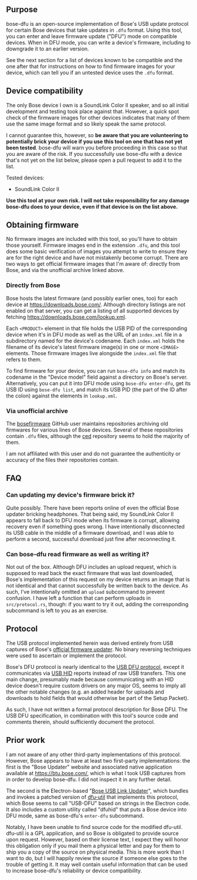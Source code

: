 Purpose
-------
bose-dfu is an open-source implementation of Bose's USB update protocol for
certain Bose devices that take updates in `.dfu` format. Using this tool, you
can enter and leave firmware update ("DFU") mode on compatible devices. When in
DFU mode, you can write a device's firmware, including to downgrade it to an
earlier version.

See the next section for a list of devices known to be compatible and the one
after that for instructions on how to find firmware images for your device,
which can tell you if an untested device uses the `.dfu` format.

Device compatibility
--------------------
The only Bose device I own is a SoundLink Color II speaker, and so all initial
development and testing took place against that. However, a quick spot check of
the firmware images for other devices indicates that many of them use the same
image format and so likely speak the same protocol.

I cannot guarantee this, however, so **be aware that you are volunteering to
potentially brick your device if you use this tool on one that has not yet been
tested**. bose-dfu will warn you before proceeding in this case so that you are
aware of the risk. If you successfully use bose-dfu with a device that's not
yet on the list below, please open a pull request to add it to the list.

Tested devices:
 - SoundLink Color II

**Use this tool at your own risk. I will not take responsibility for any damage
bose-dfu does to your device, even if that device is on the list above.**

Obtaining firmware
------------------
No firmware images are included with this tool, so you'll have to obtain those
yourself. Firmware images end in the extension `.dfu`, and this tool does some
basic verification of images you attempt to write to ensure they are for the
right device and have not mistakenly become corrupt. There are two ways to get
official firmware images that I'm aware of: directly from Bose, and via the
unofficial archive linked above.

### Directly from Bose
Bose hosts the latest firmware (and possibly earlier ones, too) for each device
at https://downloads.bose.com/.  Although directory listings are not enabled on
that server, you can get a listing of all supported devices by fetching
https://downloads.bose.com/lookup.xml.

Each `<PRODUCT>` element in that file holds the USB PID of the corresponding
device when it's in DFU mode as well as the URL of an `index.xml` file in a
subdirectory named for the device's codename. Each `index.xml` holds the
filename of its device's latest firmware image(s) in one or more `<IMAGE>`
elements. Those firmware images live alongside the `index.xml` file that refers
to them.

To find firmware for your device, you can run `bose-dfu info` and match its
codename in the "Device model" field against a directory on Bose's server.
Alternatively, you can put it into DFU mode using `bose-dfu enter-dfu`, get its
USB ID using `bose-dfu list`, and match its USB PID (the part of the ID after
the colon) against the elements in `lookup.xml`.

### Via unofficial archive
The [bosefirmware](https://github.com/bosefirmware) GitHub user maintains
repositories archiving old firmwares for various lines of Bose devices. Several
of these repositories contain `.dfu` files, although the [ced][ced] repository
seems to hold the majority of them.

I am not affiliated with this user and do not guarantee the authenticity or
accuracy of the files their repositories contain.

[ced]: https://github.com/bosefirmware/ced

FAQ
---
### Can updating my device's firmware brick it?
Quite possibly. There have been reports online of even the official Bose
updater bricking headphones. That being said, my SoundLink Color II appears to
fall back to DFU mode when its firmware is corrupt, allowing recovery even if
something goes wrong. I have intentionally disconnected its USB cable in the
middle of a firmware download, and I was able to perform a second, successful
download just fine after reconnecting it.

### Can bose-dfu read firmware as well as writing it?
Not out of the box. Although DFU includes an upload request, which is supposed
to read back the exact firmware that was last downloaded, Bose's implementation
of this request on my device returns an image that is not identical and that
cannot successfully be written back to the device. As such, I've intentionally
omitted an `upload` subcommand to prevent confusion. I have left a function
that can perform uploads in `src/protocol.rs`, though: if you want to try it
out, adding the corresponding subcommand is left to you as an exercise.

Protocol
--------
The USB protocol implemented herein was derived entirely from USB captures of
Bose's [official firmware updater][btu]. No binary reversing techniques were
used to ascertain or implement the protocol.

Bose's DFU protocol is nearly identical to the [USB DFU protocol][dfu-spec],
except it communicates via [USB HID][hid-spec] reports instead of raw USB
transfers. This one main change, presumably made because communicating with an
HID device doesn't require custom drivers on any major OS, seems to imply all
the other notable changes (e.g. an added header for uploads and downloads to
hold fields that would otherwise be part of the Setup Packet).

As such, I have not written a formal protocol description for Bose DFU. The USB
DFU specification, in combination with this tool's source code and comments
therein, should sufficiently document the protocol.

[btu]: https://btu.bose.com/
[dfu-spec]: https://usb.org/sites/default/files/DFU_1.1.pdf
[hid-spec]: https://www.usb.org/sites/default/files/hid1_11.pdf

Prior work
----------
I am not aware of any other third-party implementations of this protocol.
However, Bose appears to have at least two first-party implementations: the
first is the "Bose Updater" website and associated native application available
at https://btu.bose.com/, which is what I took USB captures from in order to
develop bose-dfu. I did not inspect it in any further detail.

The second is the Electron-based "[Bose USB Link Updater][usb-link-updater]",
which bundles and invokes a patched version of [dfu-util][dfu-util] that
implements this protocol, which Bose seems to call "USB-DFU" based on strings
in the Electron code. It also includes a custom utility called "dfuhid" that
puts a Bose device into DFU mode, same as bose-dfu's `enter-dfu` subcommand.

Notably, I have been unable to find source code for the modified dfu-util.
dfu-util is a GPL application, and so Bose is obligated to provide source upon
request. However, based on their license text, I expect they will honor this
obligation only if you mail them a physical letter and pay for them to ship you
a copy of the source on physical media. This is more work than I want to do,
but I will happily review the source if someone else goes to the trouble of
getting it. It may well contain useful information that can be used to increase
bose-dfu's reliability or device compatibility.

[usb-link-updater]: https://pro.bose.com/en_us/products/software/conferencing_software/bose-usb-link-updater.html
[dfu-util]: http://dfu-util.sourceforge.net/
